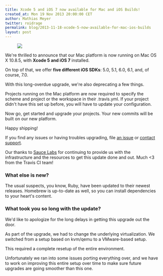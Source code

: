 ```yaml
---
title: Xcode 5 and iOS 7 now available for Mac and iOS Builds!
created_at: Mon 19 Nov 2013 20:00:00 CET
author: Mathias Meyer
twitter: roidrage
permalink: blog/2013-11-18-xcode-5-now-available-for-mac-ios-builds
layout: post
---
```

<figure class="smaller right">
  <img src="http://upload.wikimedia.org/wikipedia/commons/c/c2/IOS_7_Logo.png"/>
</figure>

We're thrilled to announce that our Mac platform is now running on Mac OS X
10.8.5, with **Xcode 5 and iOS 7** installed.

On top of that, we offer **five different iOS SDKs**: 5.0, 5.1, 6.0, 6.1, and, of
course, 7.0.

With this long-overdue upgrade, we're also deprecating a few things.

Projects running on the Mac platform are now required to specify the scheme and
project or the workspace in their .travis.yml. If your project didn't have this
set up before, you will have to update your configuration.

Now go, get started and upgrade your projects. Your new commits will be built on
our new platform.

Happy shipping!

If you find any issues or having troubles upgrading, file [an
issue](https://github.com/travis-ci/travis-ci/issues/new) or [contact
support](mailto:support@travis-ci.com).

Our thanks to [Sauce Labs](http://saucelabs.com) for continuing to provide us
with the infrastructure and the resources to get this update done and out. Much
<3 from the Travis CI team!

### What else is new?

The usual suspects, you know, Ruby, have been updated to their newest releases.
Homebrew is up-to-date as well, so you can install dependencies to your heart's
content.

### What took you so long with the update?

We'd like to apologize for the long delays in getting this upgrade out the door.

As part of the upgrade, we had to change the underlying virtualization. We
switched from a setup based on kvm/qemu to a VMware-based setup.

This required a complete resetup of the entire environment. 

Unfortunately we ran into some issues porting everything over, and we have to
work on improving this entire setup over time to make sure future upgrades are
going smoother than this one.
